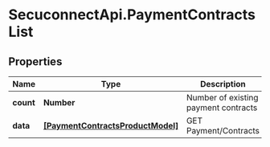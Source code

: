 # SecuconnectApi.PaymentContractsList

## Properties
Name | Type | Description | Notes
------------ | ------------- | ------------- | -------------
**count** | **Number** | Number of existing payment contracts | [optional] 
**data** | [**[PaymentContractsProductModel]**](PaymentContractsProductModel.md) | GET Payment/Contracts | [optional] 



